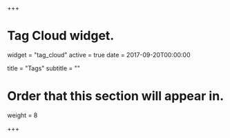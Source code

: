 +++
# Tag Cloud widget.
widget = "tag_cloud"
active = true
date = 2017-09-20T00:00:00

title = "Tags"
subtitle = ""

# Order that this section will appear in.
weight = 8

+++
